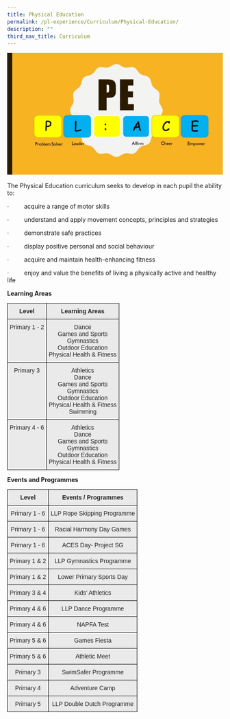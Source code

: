 ```yaml
---
title: Physical Education
permalink: /pl-experience/Curriculum/Physical-Education/
description: ""
third_nav_title: Curriculum
---
```

![](/images/PL%20Experience/Curriculum/Physical%20Education/P1.jpg)

The Physical Education curriculum seeks to develop in each pupil the ability to:

·         acquire a range of motor skills

·         understand and apply movement concepts, principles and strategies

·         demonstrate safe practices

·         display positive personal and social behaviour

·         acquire and maintain health-enhancing fitness

·         enjoy and value the benefits of living a physically active and healthy life

  

**Learning Areas**

<style type="text/css">
.tg  {border-collapse:collapse;border-spacing:0;}
.tg td{border-color:black;border-style:solid;border-width:1px;font-family:Arial, sans-serif;font-size:14px;
  overflow:hidden;padding:10px 5px;word-break:normal;}
.tg th{border-color:black;border-style:solid;border-width:1px;font-family:Arial, sans-serif;font-size:14px;
  font-weight:normal;overflow:hidden;padding:10px 5px;word-break:normal;}
.tg .tg-n4qt{background-color:#EAEAEA;color:#222;font-weight:bold;text-align:center;vertical-align:top}
.tg .tg-ii8k{background-color:#EAEAEA;color:#222;text-align:center;vertical-align:top}
</style>
<table class="tg">
<thead>
  <tr>
    <th class="tg-n4qt">Level</th>
    <th class="tg-n4qt">Learning Areas</th>
  </tr>
</thead>
<tbody>
  <tr>
    <td class="tg-ii8k">Primary 1 - 2</td>
    <td class="tg-ii8k">Dance<br>Games and Sports<br>Gymnastics<br>Outdoor Education<br>Physical Health &amp; Fitness</td>
  </tr>
  <tr>
    <td class="tg-ii8k">Primary 3</td>
    <td class="tg-ii8k">Athletics<br>Dance<br>Games and Sports<br>Gymnastics<br>Outdoor Education<br>Physical Health &amp; Fitness<br>Swimming</td>
  </tr>
  <tr>
    <td class="tg-ii8k">Primary 4 - 6</td>
    <td class="tg-ii8k">Athletics<br>Dance<br>Games and Sports<br>Gymnastics<br>Outdoor Education<br>Physical Health &amp; Fitness</td>
  </tr>
</tbody>
</table>

**Events and Programmes**

<style type="text/css">
.tg  {border-collapse:collapse;border-spacing:0;}
.tg td{border-color:black;border-style:solid;border-width:1px;font-family:Arial, sans-serif;font-size:14px;
  overflow:hidden;padding:10px 5px;word-break:normal;}
.tg th{border-color:black;border-style:solid;border-width:1px;font-family:Arial, sans-serif;font-size:14px;
  font-weight:normal;overflow:hidden;padding:10px 5px;word-break:normal;}
.tg .tg-n4qt{background-color:#EAEAEA;color:#222;font-weight:bold;text-align:center;vertical-align:top}
.tg .tg-ii8k{background-color:#EAEAEA;color:#222;text-align:center;vertical-align:top}
</style>
<table class="tg">
<thead>
  <tr>
    <th class="tg-n4qt">Level</th>
    <th class="tg-n4qt">Events / Programmes</th>
  </tr>
</thead>
<tbody>
  <tr>
    <td class="tg-ii8k">Primary 1 - 6</td>
    <td class="tg-ii8k">LLP Rope Skipping Programme</td>
  </tr>
  <tr>
    <td class="tg-ii8k">Primary 1 - 6</td>
    <td class="tg-ii8k">Racial Harmony Day Games</td>
  </tr>
  <tr>
    <td class="tg-ii8k">Primary 1 - 6</td>
    <td class="tg-ii8k">ACES Day- Project SG</td>
  </tr>
  <tr>
    <td class="tg-ii8k">Primary 1 &amp; 2</td>
    <td class="tg-ii8k">LLP Gymnastics Programme</td>
  </tr>
  <tr>
    <td class="tg-ii8k">Primary 1 &amp; 2</td>
    <td class="tg-ii8k">Lower Primary Sports Day</td>
  </tr>
  <tr>
    <td class="tg-ii8k">Primary 3 &amp; 4</td>
    <td class="tg-ii8k">Kids’ Athletics</td>
  </tr>
  <tr>
    <td class="tg-ii8k">Primary 4 &amp; 6</td>
    <td class="tg-ii8k">LLP Dance Programme</td>
  </tr>
  <tr>
    <td class="tg-ii8k">Primary 4 &amp; 6</td>
    <td class="tg-ii8k">NAPFA Test</td>
  </tr>
  <tr>
    <td class="tg-ii8k">Primary 5 &amp; 6</td>
    <td class="tg-ii8k">Games Fiesta</td>
  </tr>
  <tr>
    <td class="tg-ii8k">Primary 5 &amp; 6</td>
    <td class="tg-ii8k">Athletic Meet</td>
  </tr>
  <tr>
    <td class="tg-ii8k">Primary 3</td>
    <td class="tg-ii8k">SwimSafer Programme</td>
  </tr>
  <tr>
    <td class="tg-ii8k">Primary 4</td>
    <td class="tg-ii8k">Adventure Camp</td>
  </tr>
  <tr>
    <td class="tg-ii8k">Primary 5</td>
    <td class="tg-ii8k">LLP Double Dutch Programme</td>
  </tr>
</tbody>
</table>